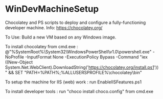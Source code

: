 # WinDevMachineSetup
Chocolatey and PS scripts to deploy and configure a fully-functioning developer machine.
Info: https://chocolatey.org/

To Use: Build a new VM based on any Windows image.

To install chocolatey from cmd.exe : @"%SystemRoot%\System32\WindowsPowerShell\v1.0\powershell.exe" -NoProfile -InputFormat None -ExecutionPolicy Bypass -Command "iex ((New-Object System.Net.WebClient).DownloadString('https://chocolatey.org/install.ps1'))" && SET "PATH=%PATH%;%ALLUSERSPROFILE%\chocolatey\bin"

To setup the machine for IIS (web) work : run EnableIISFeatures.ps1 

To install developer tools : run "choco install choco.config" from cmd.exe 
